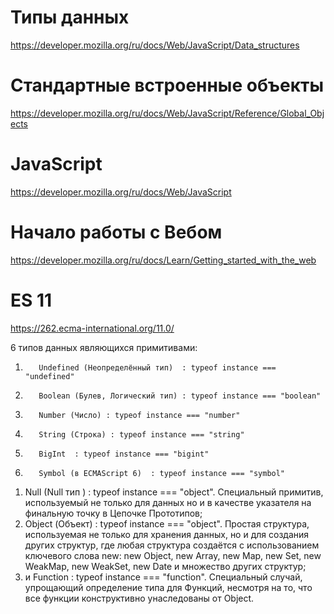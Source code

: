 # Типы данных 
https://developer.mozilla.org/ru/docs/Web/JavaScript/Data_structures
# Стандартные встроенные объекты
https://developer.mozilla.org/ru/docs/Web/JavaScript/Reference/Global_Objects
# JavaScript
https://developer.mozilla.org/ru/docs/Web/JavaScript
# Начало работы с Вебом
https://developer.mozilla.org/ru/docs/Learn/Getting_started_with_the_web
# ES 11
https://262.ecma-international.org/11.0/

6 типов данных являющихся примитивами:
1)        Undefined (Неопределённый тип)  : typeof instance === "undefined"
2)        Boolean (Булев, Логический тип) : typeof instance === "boolean"
3)        Number (Число) : typeof instance === "number"
4)        String (Строка) : typeof instance === "string"
5)        BigInt  : typeof instance === "bigint"
6)        Symbol (в ECMAScript 6)  : typeof instance === "symbol"
1. Null (Null тип ) : typeof instance === "object". Специальный примитив, используемый не только для данных но и в качестве указателя на финальную точку в Цепочке Прототипов;
2. Object (Объект) : typeof instance === "object". Простая структура, используемая не только для хранения данных, но и для создания других структур, где любая структура создаётся с использованием ключевого слова new: new Object, new Array, new Map, new Set, new WeakMap, new WeakSet, new Date и множество других структур;
3. и Function : typeof instance === "function". Специальный случай, упрощающий определение типа для Функций, несмотря на то, что все функции конструктивно унаследованы от Object.

